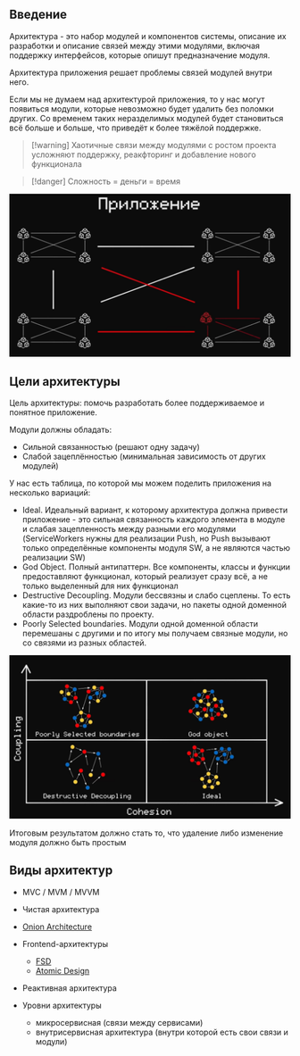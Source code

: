 
## Введение

Архитектура - это набор модулей и компонентов системы, описание их разработки и описание связей между этими модулями, включая поддержку интерфейсов, которые опишут предназначение модуля.

Архитектура приложения решает проблемы связей модулей внутри него.

Если мы не думаем над архитектурой приложения, то у нас могут появиться модули, которые невозможно будет удалить без поломки других. Со временем таких неразделимых модулей будет становиться всё больше и больше, что приведёт к более тяжёлой поддержке.

>[!warning] Хаотичные связи между модулями с ростом проекта усложняют поддержку, реакфторинг и добавление нового функционала

>[!danger] Сложность = деньги = время
 
![](_png/a4e5831542168138d4a123c4c1bee217.png)

## Цели архитектуры

Цель архитектуры: помочь разработать более поддерживаемое и понятное приложение.

Модули должны обладать:
- Сильной связанностью (решают одну задачу)
- Слабой зацеплённостью (минимальная зависимость от других модулей)

У нас есть таблица, по которой мы можем поделить приложения на несколько вариаций:

- Ideal. Идеальный вариант, к которому архитектура должна привести приложение - это сильная связанность каждого элемента в модуле и слабая зацепленность между разными его модулями (ServiceWorkers нужны для реализации Push, но Push вызывают только определённые компоненты модуля SW, а не являются частью реализации SW)
- God Object. Полный антипаттерн. Все компоненты, классы и функции предоставляют функционал, который реализует сразу всё, а не только выделенный для них функционал
- Destructive Decoupling. Модули бессвязны и слабо сцеплены. То есть какие-то из них выполняют свои задачи, но пакеты одной доменной области раздроблены по проекту.
- Poorly Selected boundaries. Модули одной доменной области перемешаны с другими и по итогу мы получаем связные модули, но со связями из разных областей.

![](_png/ac59e4ec92587317f636c778e03ac855.png)

Итоговым результатом должно стать то, что удаление либо изменение модуля должно быть простым

## Виды архитектур

- MVC / MVM / MVVM
- Чистая архитектура
- [Onion Architecture](Onion%20Architecture.md)
- Frontend-архитектуры
	- [FSD](FSD/FSD.md)
	- [Atomic Design](Atomic%20Design.md)
- Реактивная архитектура

- Уровни архитектуры
	- микросервисная (связи между сервисами)
	- внутрисервисная архитектура (внутри которой есть свои связи и модули)
